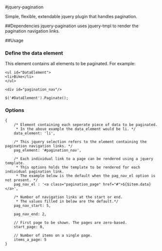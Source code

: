 #jquery-pagination

Simple, flexible, extendable jquery plugin that handles pagination.

##Dependencies
jquery-pagination uses jquery-tmpl to render the pagination navigation links.

##Usage

### Define the data element
This element contains all elements to be paginated. 
For example:

    <ul id="DataElement">
    <li>Bike</li>
    </ul>

    <div id="pagination_nav"/>

    $('#DataElement').Paginate();


### Options
    {
        /* Element containing each seperate piece of data to be paginated.
         * In the above example the data_element would be li. */
        data_element: 'li',

        /* This jquery selection refers to the element containing the pagination navigation links. */
        pag_element: '#pagination_nav', 

        /* Each individual link to a page can be rendered using a jquery template.
         * This options holds the template to be rendered for each individual pagination link. 
         * The example below is the default when the pag_nav_el option is not present. */
        pag_nav_el : '<a class="pagination_page" href="#">${$item.data}</a>', 

        /* Number of navigation links at the start or end. 
         * The values filled in below are the default.*/
        pag_nav_start: 5,

        pag_nav_end: 2,

        // First page to be shown. The pages are zero-based.
        start_page: 0,

        // Number of items on a single page.
        items_a_page: 5 
    }
    




